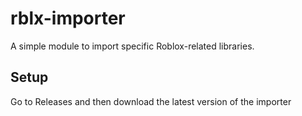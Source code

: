 # rblx-importer
A simple module to import specific Roblox-related libraries.


## Setup
Go to Releases and then download the latest version of the importer

